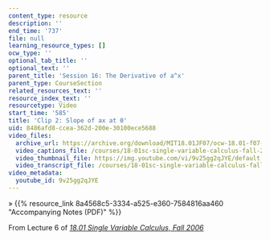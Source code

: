 ```yaml
---
content_type: resource
description: ''
end_time: '737'
file: null
learning_resource_types: []
ocw_type: ''
optional_tab_title: ''
optional_text: ''
parent_title: 'Session 16: The Derivative of a^x'
parent_type: CourseSection
related_resources_text: ''
resource_index_text: ''
resourcetype: Video
start_time: '585'
title: 'Clip 2: Slope of ax at 0'
uid: 8486afd8-ccea-362d-200e-30100ece5688
video_files:
  archive_url: https://archive.org/download/MIT18.01JF07/ocw-18.01-f07-lec06_300k.mp4
  video_captions_file: /courses/18-01sc-single-variable-calculus-fall-2010/cacb47c47de856fd8d6dc6427f15e01f_9v25gg2qJYE.vtt
  video_thumbnail_file: https://img.youtube.com/vi/9v25gg2qJYE/default.jpg
  video_transcript_file: /courses/18-01sc-single-variable-calculus-fall-2010/b0ba61735f666dcb808fffddbca9947d_9v25gg2qJYE.pdf
video_metadata:
  youtube_id: 9v25gg2qJYE
---
```


» {{% resource_link 8a4568c5-3334-a525-e360-7584816aa460 "Accompanying Notes (PDF)" %}}

From Lecture 6 of [_18.01 Single Variable Calculus, Fall 2006_](/courses/18-01-single-variable-calculus-fall-2006/video_galleries/video-lectures)